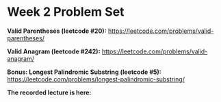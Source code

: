 # Week 2 Problem Set
**Valid Parentheses (leetcode #20):** https://leetcode.com/problems/valid-parentheses/

**Valid Anagram (leetcode #242):** https://leetcode.com/problems/valid-anagram/

**Bonus: Longest Palindromic Substring (leetcode #5):** https://leetcode.com/problems/longest-palindromic-substring/

**The recorded lecture is here:** 